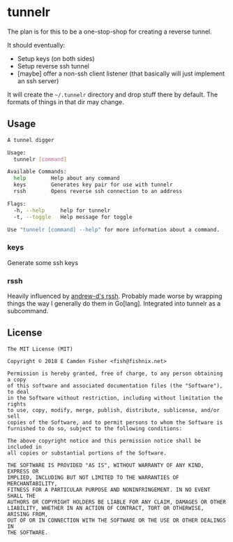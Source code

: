 # tunnelr

The plan is for this to be a one-stop-shop for creating a reverse tunnel.

It should eventually:

* Setup keys (on both sides)
* Setup reverse ssh tunnel
* [maybe] offer a non-ssh client listener (that basically will just implement an ssh server)

It will create the `~/.tunnelr` directory and drop stuff there by default.  The formats of things in that dir may change.

## Usage

```bash
A tunnel digger

Usage:
  tunnelr [command]

Available Commands:
  help        Help about any command
  keys        Generates key pair for use with tunnelr
  rssh        Opens reverse ssh connection to an address

Flags:
  -h, --help     help for tunnelr
  -t, --toggle   Help message for toggle

Use "tunnelr [command] --help" for more information about a command.
```

### keys

Generate some ssh keys

### rssh

Heavily influenced by [andrew-d's rssh](https://github.com/andrew-d/rssh).  Probably made worse by wrapping things
the way I generally do them in Go[lang].  Integrated into tunnelr as a subcommand.

## License

```
The MIT License (MIT)

Copyright © 2018 E Camden Fisher <fish@fishnix.net>

Permission is hereby granted, free of charge, to any person obtaining a copy
of this software and associated documentation files (the "Software"), to deal
in the Software without restriction, including without limitation the rights
to use, copy, modify, merge, publish, distribute, sublicense, and/or sell
copies of the Software, and to permit persons to whom the Software is
furnished to do so, subject to the following conditions:

The above copyright notice and this permission notice shall be included in
all copies or substantial portions of the Software.

THE SOFTWARE IS PROVIDED "AS IS", WITHOUT WARRANTY OF ANY KIND, EXPRESS OR
IMPLIED, INCLUDING BUT NOT LIMITED TO THE WARRANTIES OF MERCHANTABILITY,
FITNESS FOR A PARTICULAR PURPOSE AND NONINFRINGEMENT. IN NO EVENT SHALL THE
AUTHORS OR COPYRIGHT HOLDERS BE LIABLE FOR ANY CLAIM, DAMAGES OR OTHER
LIABILITY, WHETHER IN AN ACTION OF CONTRACT, TORT OR OTHERWISE, ARISING FROM,
OUT OF OR IN CONNECTION WITH THE SOFTWARE OR THE USE OR OTHER DEALINGS IN
THE SOFTWARE.
```